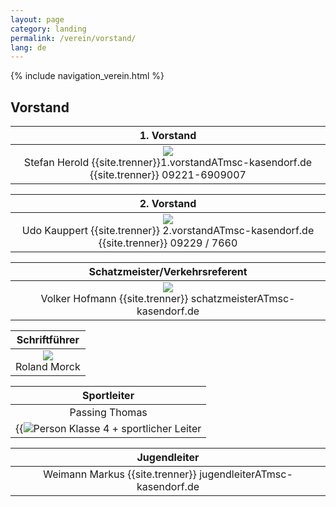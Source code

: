 ```yaml
---
layout: page
category: landing
permalink: /verein/vorstand/
lang: de
---
```


{% include navigation_verein.html %}

## Vorstand

| 1. Vorstand |    
|:---:|
| ![]({{site.page-prefix}}assets/images/vorstand1.jpg) <br> Stefan Herold {{site.trenner}}1.vorstandATmsc-kasendorf.de {{site.trenner}} 09221-6909007

| 2. Vorstand |    
|:---:|
| ![]({{site.page-prefix}}assets/images/vorstand2.JPG) <br> Udo Kauppert {{site.trenner}} 2.vorstandATmsc-kasendorf.de {{site.trenner}} 09229 / 7660

| Schatzmeister/Verkehrsreferent |    
|:---:|
| ![]({{site.page-prefix}}assets/images/schattzmeister.jpg) <br> Volker Hofmann {{site.trenner}} schatzmeisterATmsc-kasendorf.de

| Schriftführer |    
|:---:|
| ![]({{site.page-prefix}}assets/images/schriftfuehrer.jpg) <br>  Roland Morck

| Sportleiter |    
|:---:|
| Passing Thomas 
{{![Person](https://lh6.googleusercontent.com/MGocEJLPjcFJcStHuq4RV1cS4QAZEPJqVYGoclCEEds=w283-h212-p-no) Klasse 4 + sportlicher Leiter |}} sportleiterATmsc-kasendorf.de

| Jugendleiter |    
|:---:|
|  Weimann Markus {{site.trenner}} jugendleiterATmsc-kasendorf.de
